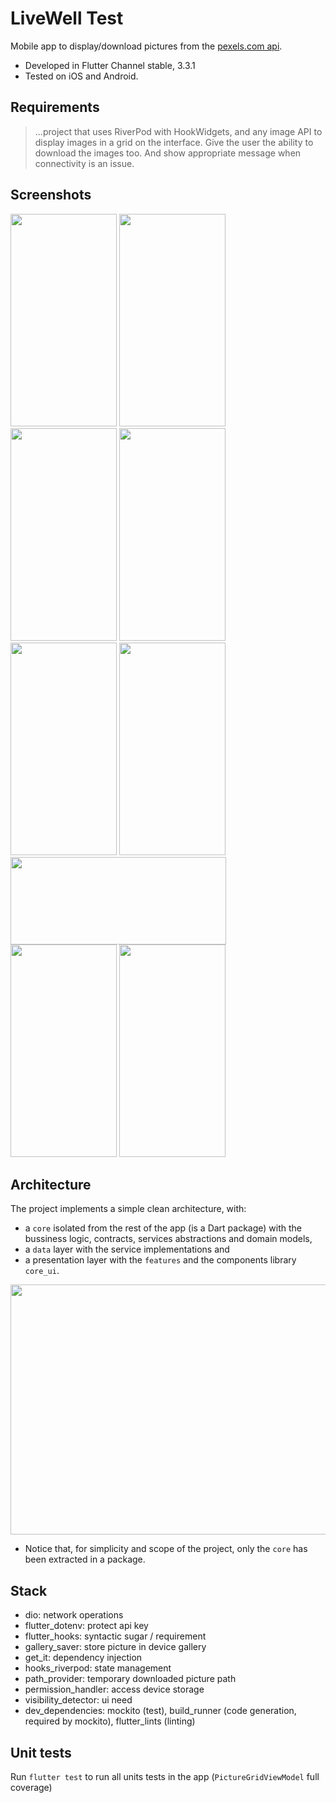# LiveWell Test
Mobile app to display/download pictures from the [pexels.com api](https://www.pexels.com/api/).

* Developed in Flutter Channel stable, 3.3.1
* Tested on iOS and Android.

## Requirements
> ...project that uses RiverPod with HookWidgets, and any image API to display images in a grid on the interface.
Give the user the ability to download the images too. And show appropriate message when connectivity is an issue.

## Screenshots
<p float="left">
<img src="https://user-images.githubusercontent.com/70621340/221586888-a81f556f-0f07-4a50-a633-4128f6c1a501.png"  width="170" height="340">
<img src="https://user-images.githubusercontent.com/70621340/221586892-e9b89e10-87c2-4bce-a515-ec7e11e79ff2.png"  width="170" height="340">
<img src="https://user-images.githubusercontent.com/70621340/221586899-cf3f9e92-09f3-495d-bb84-a7270f47289f.png"  width="170" height="340">
<img src="https://user-images.githubusercontent.com/70621340/221586902-6a875927-f24d-4c9f-9a4f-b11f932428fb.png"  width="170" height="340">
<img src="https://user-images.githubusercontent.com/70621340/221586909-5d600166-bf00-4989-8385-3644dfc0226e.png"  width="170" height="340">
<img src="https://user-images.githubusercontent.com/70621340/221587542-0f0183c9-3ffe-4089-b45f-3f89c9a18eb8.png"  width="170" height="340">
<img src="https://user-images.githubusercontent.com/70621340/221586905-1e82a61c-4712-4af3-b7f9-157af1d8182e.png"  width="345" height="140">
<img src="https://user-images.githubusercontent.com/70621340/221590689-7be85913-eeea-4c87-bca2-42c2607f25d4.png"  width="170" height="340">
<img src="https://user-images.githubusercontent.com/70621340/221587947-0b472b61-d860-41db-8fa8-9cd64208defd.png"  width="170" height="340">
</p>

## Architecture

The project implements a simple clean architecture, with:
* a <code>core</code> isolated from the rest of the app (is a Dart package) with the bussiness logic, contracts, services abstractions and domain models, 
* a <code>data</code> layer with the service implementations and
* a presentation layer with the <code>features</code> and the components library <code>core_ui</code>.

<img width="1000" height="400" src="https://user-images.githubusercontent.com/70621340/221600069-945a4148-c57a-4aa1-a391-073316cab705.png">

* Notice that, for simplicity and scope of the project, only the <code>core</code> has been extracted in a package.

## Stack
  * dio: network operations
  * flutter_dotenv: protect api key
  * flutter_hooks: syntactic sugar / requirement
  * gallery_saver: store picture in device gallery
  * get_it: dependency injection
  * hooks_riverpod: state management
  * path_provider: temporary downloaded picture path
  * permission_handler: access device storage
  * visibility_detector: ui need
  * dev_dependencies: mockito (test), build_runner (code generation, required by mockito), flutter_lints (linting)

## Unit tests
Run <code>flutter test</code> to run all units tests in the app (<code>PictureGridViewModel</code> full coverage)




